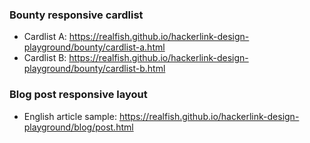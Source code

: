 ### Bounty responsive cardlist

- Cardlist A: <https://realfish.github.io/hackerlink-design-playground/bounty/cardlist-a.html>
- Cardlist B: <https://realfish.github.io/hackerlink-design-playground/bounty/cardlist-b.html>

### Blog post responsive layout

- English article sample: <https://realfish.github.io/hackerlink-design-playground/blog/post.html>


